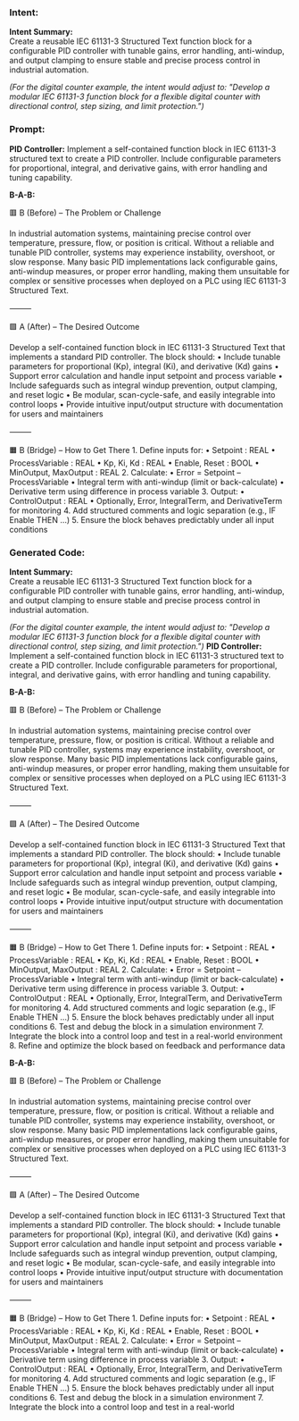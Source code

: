 ### Intent:
**Intent Summary:**  
Create a reusable IEC 61131-3 Structured Text function block for a configurable PID controller with tunable gains, error handling, anti-windup, and output clamping to ensure stable and precise process control in industrial automation.  

*(For the digital counter example, the intent would adjust to: "Develop a modular IEC 61131-3 function block for a flexible digital counter with directional control, step sizing, and limit protection.")*

### Prompt:
**PID Controller:**
Implement a self-contained function block in IEC 61131-3 structured text to create a PID controller. Include configurable parameters for proportional, integral, and derivative gains, with error handling and tuning capability.


**B-A-B:**

🟥 B (Before) – The Problem or Challenge

In industrial automation systems, maintaining precise control over temperature, pressure, flow, or position is critical. Without a reliable and tunable PID controller, systems may experience instability, overshoot, or slow response. Many basic PID implementations lack configurable gains, anti-windup measures, or proper error handling, making them unsuitable for complex or sensitive processes when deployed on a PLC using IEC 61131-3 Structured Text.

⸻

🟩 A (After) – The Desired Outcome

Develop a self-contained function block in IEC 61131-3 Structured Text that implements a standard PID controller. The block should:
	•	Include tunable parameters for proportional (Kp), integral (Ki), and derivative (Kd) gains
	•	Support error calculation and handle input setpoint and process variable
	•	Include safeguards such as integral windup prevention, output clamping, and reset logic
	•	Be modular, scan-cycle-safe, and easily integrable into control loops
	•	Provide intuitive input/output structure with documentation for users and maintainers

⸻

🟧 B (Bridge) – How to Get There
	1.	Define inputs for:
	•	Setpoint : REAL
	•	ProcessVariable : REAL
	•	Kp, Ki, Kd : REAL
	•	Enable, Reset : BOOL
	•	MinOutput, MaxOutput : REAL
	2.	Calculate:
	•	Error = Setpoint – ProcessVariable
	•	Integral term with anti-windup (limit or back-calculate)
	•	Derivative term using difference in process variable
	3.	Output:
	•	ControlOutput : REAL
	•	Optionally, Error, IntegralTerm, and DerivativeTerm for monitoring
	4.	Add structured comments and logic separation (e.g., IF Enable THEN ...)
	5.	Ensure the block behaves predictably under all input conditions

### Generated Code:
**Intent Summary:**  
Create a reusable IEC 61131-3 Structured Text function block for a configurable PID controller with tunable gains, error handling, anti-windup, and output clamping to ensure stable and precise process control in industrial automation.  

*(For the digital counter example, the intent would adjust to: "Develop a modular IEC 61131-3 function block for a flexible digital counter with directional control, step sizing, and limit protection.")*
**PID Controller:**
Implement a self-contained function block in IEC 61131-3 structured text to create a PID controller. Include configurable parameters for proportional, integral, and derivative gains, with error handling and tuning capability.


**B-A-B:**

🟥 B (Before) – The Problem or Challenge

In industrial automation systems, maintaining precise control over temperature, pressure, flow, or position is critical. Without a reliable and tunable PID controller, systems may experience instability, overshoot, or slow response. Many basic PID implementations lack configurable gains, anti-windup measures, or proper error handling, making them unsuitable for complex or sensitive processes when deployed on a PLC using IEC 61131-3 Structured Text.

⸻

🟩 A (After) – The Desired Outcome

Develop a self-contained function block in IEC 61131-3 Structured Text that implements a standard PID controller. The block should:
	•	Include tunable parameters for proportional (Kp), integral (Ki), and derivative (Kd) gains
	•	Support error calculation and handle input setpoint and process variable
	•	Include safeguards such as integral windup prevention, output clamping, and reset logic
	•	Be modular, scan-cycle-safe, and easily integrable into control loops
	•	Provide intuitive input/output structure with documentation for users and maintainers

⸻

🟧 B (Bridge) – How to Get There
	1.	Define inputs for:
	•	Setpoint : REAL
	•	ProcessVariable : REAL
	•	Kp, Ki, Kd : REAL
	•	Enable, Reset : BOOL
	•	MinOutput, MaxOutput : REAL
	2.	Calculate:
	•	Error = Setpoint – ProcessVariable
	•	Integral term with anti-windup (limit or back-calculate)
	•	Derivative term using difference in process variable
	3.	Output:
	•	ControlOutput : REAL
	•	Optionally, Error, IntegralTerm, and DerivativeTerm for monitoring
	4.	Add structured comments and logic separation (e.g., IF Enable THEN ...)
	5.	Ensure the block behaves predictably under all input conditions
	6.	Test and debug the block in a simulation environment
	7.	Integrate the block into a control loop and test in a real-world environment
	8.	Refine and optimize the block based on feedback and performance data

**B-A-B:**

🟥 B (Before) – The Problem or Challenge

In industrial automation systems, maintaining precise control over temperature, pressure, flow, or position is critical. Without a reliable and tunable PID controller, systems may experience instability, overshoot, or slow response. Many basic PID implementations lack configurable gains, anti-windup measures, or proper error handling, making them unsuitable for complex or sensitive processes when deployed on a PLC using IEC 61131-3 Structured Text.

⸻

🟩 A (After) – The Desired Outcome

Develop a self-contained function block in IEC 61131-3 Structured Text that implements a standard PID controller. The block should:
	•	Include tunable parameters for proportional (Kp), integral (Ki), and derivative (Kd) gains
	•	Support error calculation and handle input setpoint and process variable
	•	Include safeguards such as integral windup prevention, output clamping, and reset logic
	•	Be modular, scan-cycle-safe, and easily integrable into control loops
	•	Provide intuitive input/output structure with documentation for users and maintainers

⸻

🟧 B (Bridge) – How to Get There
	1.	Define inputs for:
	•	Setpoint : REAL
	•	ProcessVariable : REAL
	•	Kp, Ki, Kd : REAL
	•	Enable, Reset : BOOL
	•	MinOutput, MaxOutput : REAL
	2.	Calculate:
	•	Error = Setpoint – ProcessVariable
	•	Integral term with anti-windup (limit or back-calculate)
	•	Derivative term using difference in process variable
	3.	Output:
	•	ControlOutput : REAL
	•	Optionally, Error, IntegralTerm, and DerivativeTerm for monitoring
	4.	Add structured comments and logic separation (e.g., IF Enable THEN ...)
	5.	Ensure the block behaves predictably under all input conditions
	6.	Test and debug the block in a simulation environment
	7.	Integrate the block into a control loop and test in a real-world
